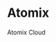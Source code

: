 <!--
SPDX-FileCopyrightText: 2019-present Intel Corporation
SPDX-License-Identifier: Apache-2.0
-->

# Atomix

Atomix Cloud

